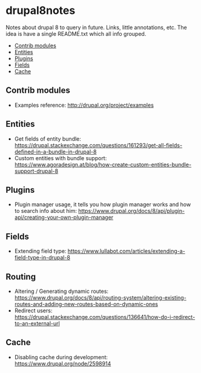 # drupal8notes
Notes about drupal 8 to query in future. Links, little annotations, etc. The idea is have a single README.txt  which all info grouped.

  * [Contrib modules](#contrib-modules)
  * [Entities](#entities)
  * [Plugins](#plugins)
  * [Fields](#fields)
  * [Cache](#cache)

## Contrib modules
- Examples reference: http://drupal.org/project/examples

## Entities
- Get fields of entity bundle: https://drupal.stackexchange.com/questions/161293/get-all-fields-defined-in-a-bundle-in-drupal-8
- Custom entities with bundle support: https://www.agoradesign.at/blog/how-create-custom-entities-bundle-support-drupal-8

## Plugins
- Plugin manager usage, it tells you how plugin manager works and how to search info about him: https://www.drupal.org/docs/8/api/plugin-api/creating-your-own-plugin-manager

## Fields
- Extending field type: https://www.lullabot.com/articles/extending-a-field-type-in-drupal-8

## Routing
- Altering / Generating dynamic routes: https://www.drupal.org/docs/8/api/routing-system/altering-existing-routes-and-adding-new-routes-based-on-dynamic-ones
- Redirect users: https://drupal.stackexchange.com/questions/136641/how-do-i-redirect-to-an-external-url

## Cache
- Disabling cache during development: https://www.drupal.org/node/2598914
